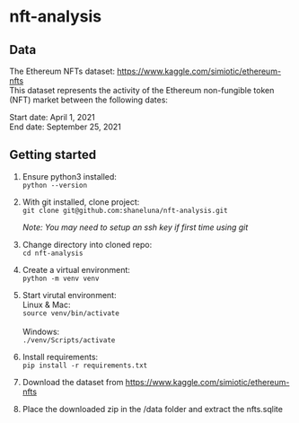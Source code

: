# nft-analysis

## Data

The Ethereum NFTs dataset: https://www.kaggle.com/simiotic/ethereum-nfts <br>
This dataset represents the activity of the Ethereum non-fungible token (NFT) market between the following dates:

Start date: April 1, 2021 <br>
End date: September 25, 2021

## Getting started

1. Ensure python3 installed:<br>
   `python --version`

2. With git installed, clone project:<br>
   `git clone git@github.com:shaneluna/nft-analysis.git`

   _Note: You may need to setup an ssh key if first time using git_

3. Change directory into cloned repo:<br>
   `cd nft-analysis`

4. Create a virtual environment:<br>
   `python -m venv venv`

5. Start virutal environment:<br>
   Linux & Mac:<br>
   `source venv/bin/activate`<br><br>
   Windows:<br>
   `./venv/Scripts/activate`

6. Install requirements:<br>
   `pip install -r requirements.txt`

7. Download the dataset from https://www.kaggle.com/simiotic/ethereum-nfts

8. Place the downloaded zip in the /data folder and extract the nfts.sqlite
